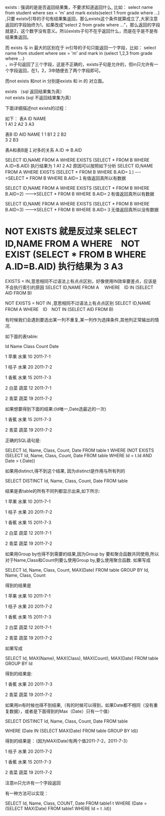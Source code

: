 exists : 强调的是是否返回结果集，不要求知道返回什么, 比如：
  select name from student where sex = 'm' and mark exists(select 1 from grade where ...) ,只要
exists引导的子句有结果集返回，那么exists这个条件就算成立了,大家注意返回的字段始终为1，如果改成“select 2 from grade where ...”，那么返回的字段就是2，这个数字没有意义。所以exists子句不在乎返回什么，而是在乎是不是有结果集返回。

而 exists 与 in 最大的区别在于 in引导的子句只能返回一个字段，比如：
  select name from student where sex = 'm' and mark in (select 1,2,3 from grade where ...)  
，in子句返回了三个字段，这是不正确的，exists子句是允许的，但in只允许有一个字段返回，在1，2，3中随便去了两个字段即可。

而not exists 和not in 分别是exists 和 in 的 对立面。

exists （sql 返回结果集为真）  
not exists (sql 不返回结果集为真）

下面详细描述not exists的过程：

如下：
表A
ID NAME  
1   A1
2   A2
3   A3

表B
ID AID NAME
1   1     B1
2   2     B2  
3   2     B3

表A和表B是１对多的关系 A.ID => B.AID

SELECT ID,NAME FROM A WHERE EXISTS (SELECT * FROM B WHERE A.ID=B.AID)
执行结果为
1 A1
2 A2
原因可以按照如下分析
SELECT ID,NAME FROM A WHERE EXISTS (SELECT * FROM B WHERE B.AID=１)
--->SELECT * FROM B WHERE B.AID=１有值返回真所以有数据

SELECT ID,NAME FROM A WHERE EXISTS (SELECT * FROM B WHERE B.AID=2)
--->SELECT * FROM B WHERE B.AID=２有值返回真所以有数据

SELECT ID,NAME FROM A WHERE EXISTS (SELECT * FROM B WHERE B.AID=3)
--->SELECT * FROM B WHERE B.AID=３无值返回真所以没有数据

NOT EXISTS 就是反过来
SELECT ID,NAME FROM A WHERE　NOT EXIST (SELECT * FROM B WHERE A.ID=B.AID)
执行结果为
3 A3
===========================================================================
EXISTS = IN,意思相同不过语法上有点点区别，好像使用IN效率要差点，应该是不会执行索引的原因
SELECT ID,NAME FROM A　 WHERE　ID IN (SELECT AID FROM B)

NOT EXISTS = NOT IN ,意思相同不过语法上有点点区别
SELECT ID,NAME FROM A WHERE　ID　NOT IN (SELECT AID FROM B)


 有时候我们会遇到要选出某一列不重复,某一列作为选择条件,其他列正常输出的情况.

如下面的表table:

Id  Name  Class Count  Date

 1   苹果    水果    10     2011-7-1

 1   桔子    水果    20     2011-7-2

 1   香蕉    水果    15     2011-7-3

 2   白菜    蔬菜    12     2011-7-1

 2   青菜    蔬菜    19     2011-7-2

如果想要得到下面的结果:(Id唯一,Date选最近的一次)

1   香蕉    水果    15     2011-7-3

2   青菜    蔬菜    19     2011-7-2

正确的SQL语句是:

SELECT Id, Name, Class, Count, Date
FROM table t
WHERE (NOT EXISTS
          (SELECT Id, Name, Class, Count, Date FROM table 
         WHERE Id = t.Id AND Date > t.Date))

如果用distinct,得不到这个结果, 因为distinct是作用与所有列的

SELECT DISTINCT Id, Name, Class, Count, Date FROM table

结果是表table的所有不同列都显示出来,如下所示:

 1   苹果    水果    10     2011-7-1

 1   桔子    水果    20     2011-7-2

 1   香蕉    水果    15     2011-7-3

 2   白菜    蔬菜    12     2011-7-1

 2   青菜    蔬菜    19     2011-7-2

如果用Group by也得不到需要的结果,因为Group by 要和聚合函数共同使用,所以对于Name,Class和Count列要么使用Group by,要么使用聚合函数. 如果写成

SELECT Id, Name, Class, Count, MAX(Date) 
FROM table
GROUP BY Id, Name, Class, Count

得到的结果是

 1   苹果    水果    10    2011-7-1

 1   桔子    水果    20     2011-7-2

 1   香蕉    水果    15     2011-7-3

 2   白菜    蔬菜    12     2011-7-1

 2   青菜    蔬菜    19     2011-7-2

如果写成

SELECT Id, MAX(Name), MAX(Class), MAX(Count), MAX(Date) 
FROM table 
GROUP BY Id

得到的结果是:

 1   香蕉    水果    20     2011-7-3

 2   青菜    蔬菜    19     2011-7-2

如果用in有时候也得不到结果,（有的时候可以得到，如果Date都不相同（没有重复数据），或者是下面得到的Max（Date）只有一个值）

SELECT DISTINCT Id, Name, Class, Count, Date FROM table

WHERE (Date IN
          (SELECT MAX(Date)
         FROM table
         GROUP BY Id))

得到的结果是：（因为MAX(Date)有两个值2011-7-2，2011-7-3）

 1   桔子    水果    20     2011-7-2

 1   香蕉    水果    15     2011-7-3

 2   青菜    蔬菜    19     2011-7-2

注意in只允许有一个字段返回

有一种方法可以实现：

SELECT Id, Name, Class, COUNT, Date
FROM table1 t
WHERE (Date =
          (SELECT MAX(Date)
         FROM table1
         WHERE Id = t .Id))
